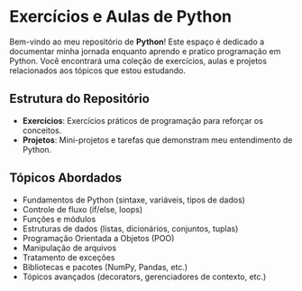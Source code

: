 # Exercícios e Aulas de Python

Bem-vindo ao meu repositório de **Python**! Este espaço é dedicado a documentar minha jornada enquanto aprendo e pratico programação em Python. Você encontrará uma coleção de exercícios, aulas e projetos relacionados aos tópicos que estou estudando.

## Estrutura do Repositório

- **Exercícios**: Exercícios práticos de programação para reforçar os conceitos.
- **Projetos**: Mini-projetos e tarefas que demonstram meu entendimento de Python.

## Tópicos Abordados

- Fundamentos de Python (sintaxe, variáveis, tipos de dados)
- Controle de fluxo (if/else, loops)
- Funções e módulos
- Estruturas de dados (listas, dicionários, conjuntos, tuplas)
- Programação Orientada a Objetos (POO)
- Manipulação de arquivos
- Tratamento de exceções
- Bibliotecas e pacotes (NumPy, Pandas, etc.)
- Tópicos avançados (decorators, gerenciadores de contexto, etc.)


